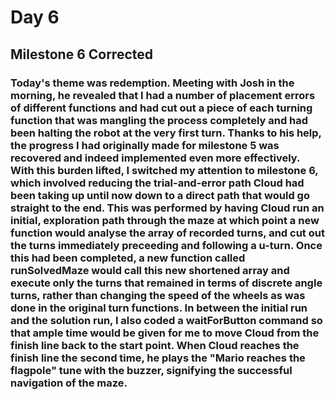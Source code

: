 # Day 6
## Milestone 6 Corrected
### Today's theme was redemption. Meeting with Josh in the morning, he revealed that I had a number of placement errors of different functions and had cut out a piece of each turning function that was mangling the process completely and had been halting the robot at the very first turn. Thanks to his help, the progress I had originally made for milestone 5 was recovered and indeed implemented even more effectively. With this burden lifted, I switched my attention to milestone 6, which involved reducing the trial-and-error path Cloud had been taking up until now down to a direct path that would go straight to the end. This was performed by having Cloud run an initial, exploration path through the maze at which point a new function would analyse the array of recorded turns, and cut out the turns immediately preceeding and following a u-turn. Once this had been completed, a new function called runSolvedMaze would call this new shortened array and execute only the turns that remained in terms of discrete angle turns, rather than changing the speed of the wheels as was done in the original turn functions. In between the initial run and the solution run, I also coded a waitForButton command so that ample time would be given for me to move Cloud from the finish line back to the start point. When Cloud reaches the finish line the second time, he plays the "Mario reaches the flagpole" tune with the buzzer, signifying the successful navigation of the maze. 
